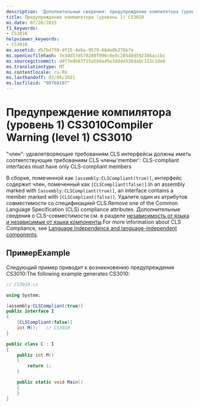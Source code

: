 ```yaml
---
description: 'Дополнительные сведения: предупреждение компилятора (уровень 1) CS3010'
title: Предупреждение компилятора (уровень 1) CS3010
ms.date: 07/20/2015
f1_keywords:
- CS3010
helpviewer_keywords:
- CS3010
ms.assetid: d57bd750-df15-4e6a-9579-66de8b276b7e
ms.openlocfilehash: 7e3dd57d570280f996c6e5c28548d592386accbc
ms.sourcegitcommit: ddf7edb67715a5b9a45e3dd44536dabc153c1de0
ms.translationtype: MT
ms.contentlocale: ru-RU
ms.lasthandoff: 02/06/2021
ms.locfileid: "99768107"
---
```

# <a name="compiler-warning-level-1-cs3010"></a><span data-ttu-id="47bbc-103">Предупреждение компилятора (уровень 1) CS3010</span><span class="sxs-lookup"><span data-stu-id="47bbc-103">Compiler Warning (level 1) CS3010</span></span>

<span data-ttu-id="47bbc-104">"член": удовлетворяющие требованиям CLS интерфейсы должны иметь соответствующие требованиям CLS члены</span><span class="sxs-lookup"><span data-stu-id="47bbc-104">'member': CLS-compliant interfaces must have only CLS-compliant members</span></span>

<span data-ttu-id="47bbc-105">В сборке, помеченной как `[assembly:CLSCompliant(true)]`, интерфейс содержит член, помеченный как `[CLSCompliant(false)]`.</span><span class="sxs-lookup"><span data-stu-id="47bbc-105">In an assembly marked with `[assembly:CLSCompliant(true)]`, an interface contains a member marked with `[CLSCompliant(false)]`.</span></span> <span data-ttu-id="47bbc-106">Удалите один из атрибутов совместимости со спецификацией CLS.</span><span class="sxs-lookup"><span data-stu-id="47bbc-106">Remove one of the Common Language Specification (CLS) compliance attributes.</span></span> <span data-ttu-id="47bbc-107">Дополнительные сведения о CLS-совместимости см. в разделе [независимость от языка и независимые от языка компоненты](../../standard/language-independence.md).</span><span class="sxs-lookup"><span data-stu-id="47bbc-107">For more information about CLS Compliance, see [Language independence and language-independent components](../../standard/language-independence.md).</span></span>

## <a name="example"></a><span data-ttu-id="47bbc-108">Пример</span><span class="sxs-lookup"><span data-stu-id="47bbc-108">Example</span></span>

<span data-ttu-id="47bbc-109">Следующий пример приводит к возникновению предупреждения CS3010:</span><span class="sxs-lookup"><span data-stu-id="47bbc-109">The following example generates CS3010:</span></span>

```csharp
// CS3010.cs

using System;

[assembly:CLSCompliant(true)]
public interface I
{
    [CLSCompliant(false)]
    int M();   // CS3010
}

public class C : I
{
    public int M()
    {
        return 1;
    }

    public static void Main()
    {
    }
}
```
